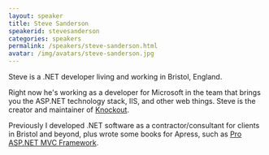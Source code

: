 ```yaml
---
layout: speaker
title: Steve Sanderson
speakerid: stevesanderson
categories: speakers
permalink: /speakers/steve-sanderson.html
avatar: /img/avatars/steve-sanderson.jpg
---
```


Steve is a .NET developer living and working in Bristol, England.

Right now he's working as a developer for Microsoft in the team that 
brings you the ASP.NET technology stack, IIS, and other web things. Steve
is the creator and maintainer of [Knockout](http://knockoutjs.com).

Previously I developed .NET software as a contractor/consultant for 
clients in Bristol and beyond, plus wrote some books for Apress, such as 
[Pro ASP.NET MVC Framework](http://www.apress.com/book/view/9781430210078).